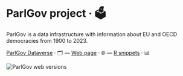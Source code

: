 # ParlGov project · 🗳️

ParlGov is a data infrastructure with information about EU and OECD democracies
from 1900 to 2023.

[ParlGov Dataverse](https://dataverse.harvard.edu/dataverse/parlgov)
· 🗂️ —
[Web page](https://parlgov.fly.dev)
· 🌐 —
[R snippets](https://github.com/hdigital/parlgov-snippets)
· 📊

![ParlGov web versions](/images/parlgov-web-versions.png)
